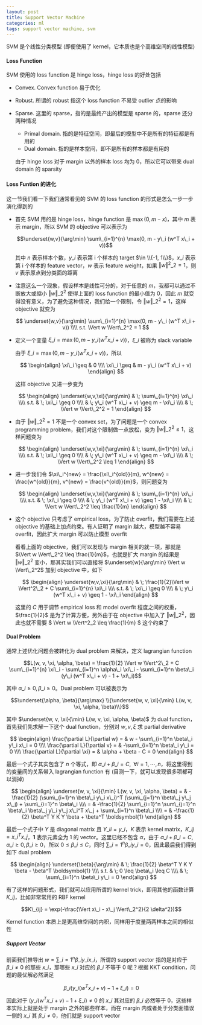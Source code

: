 ```yaml
---
layout: post
title: Support Vector Machine
categories: ml
tags: support vector machine, svm
---
```


SVM 是个线性分类模型 (即便使用了 kernel，它本质也是个高维空间的线性模型)

#### Loss Function

SVM 使用的 loss function 是 hinge loss，hinge loss 的好处包括

* Convex. Convex function 易于优化

* Robust. 所谓的 robust 指这个 loss function 不易受 outlier 点的影响

* Sparse. 这里的 sparse，指的是最终产出的模型是 sparse 的，sparse 还分两种情况

    * Primal domain. 指的是特征空间，即最后的模型中不是所有的特征都是有用的
    * Dual domain. 指的是样本空间，即不是所有的样本都是有用的

    由于 hinge loss 对于 margin 以外的样本 loss 均为 0，所以它可以带来 dual domain 的 sparsity

#### Loss Funtion 的进化

这一节我们看一下我们通常看见的 SVM 的 loss function 的形式是怎么一步一步演化得到的

* 首先 SVM 用的是 hinge loss，hinge function 是 $\max(0, m - x)$，其中 $m$ 表示 margin，所以 SVM 的 objective 可以表示为

    $$\underset{w,v}{\arg\min} \sum\_{i=1}^{n} \max(0, m - y\_i (w^T x\_i + v))$$

    其中 $n$ 表示样本个数，$y\_i$ 表示第 i 个样本的 target $\in \\{-1, 1\\}$，$x\_i$ 表示第 i 个样本的 feature vector，$w$ 表示 feature weight，如果 $\Vert w \Vert^2\_2 = 1$，则 $v$ 表示原点到分类面的距离

* 注意这么一个现象，假设样本是线性可分的，对于任意的 $m$，我都可以通过不断放大或缩小 $\Vert w \Vert\_2^2$ 使得上面的 loss function 的最小值为 0，因此 $m$ 就变得没有意义，为了避免这种情况，我们给一个限制，令 $\Vert w \Vert\_2^2 = 1$，这样 objective 就变为

    $$
    \underset{w,v}{\arg\min} \sum\_{i=1}^{n} \max(0, m - y\_i (w^T x\_i + v)) \\\\
    s.t. \Vert w \Vert\_2^2 = 1
    $$

* 定义一个变量 $\xi\_i = \max(0, m - y\_i (w^T x\_i + v))$，$\xi\_i$ 被称为 slack variable

    由于 $\xi\_i = \max(0, m - y\_i (w^T x\_i + v))$，所以

    $$
    \begin{align}
    \xi\_i \geq & 0 \\\\
    \xi\_i \geq & m - y\_i (w^T x\_i + v)
    \end{align}
    $$

    这样 objective 又进一步变为

    $$
    \begin{align}
    \underset{w,v,\xi}{\arg\min} & \; \sum\_{i=1}^{n} \xi\_i \\\\
    s.t. & \; \xi\_i \geq 0 \\\\
    & \; y\_i (w^T x\_i + v) \geq m - \xi\_i \\\\
    & \; \Vert w \Vert\_2^2 = 1
    \end{align}
    $$

* 由于 $\Vert w \Vert\_2^2 = 1$ 不是一个 convex set，为了问题是一个 convex programming problem，我们对这个限制做一点放松，变为 $\Vert w \Vert\_2^2 \leq 1$，这样问题变为

    $$
    \begin{align}
    \underset{w,v,\xi}{\arg\min} & \; \sum\_{i=1}^{n} \xi\_i \\\\
    s.t. & \; \xi\_i \geq 0 \\\\
    & \; y\_i (w^T x\_i + v) \geq m - \xi\_i \\\\
    & \; \Vert w \Vert\_2^2 \leq 1
    \end{align}
    $$

* 进一步我们令 $\xi\_i^{new} = \frac{\xi\_i^{old}}{m}, w^{new} = \frac{w^{old}}{m}, v^{new} = \frac{v^{old}}{m}$，则问题变为

    $$
    \begin{align}
    \underset{w,v,\xi}{\arg\min} & \; \sum\_{i=1}^{n} \xi\_i \\\\
    s.t. & \; \xi\_i \geq 0 \\\\
    & \; y\_i (w^T x\_i + v) \geq 1 - \xi\_i \\\\
    & \; \Vert w \Vert\_2^2 \leq \frac{1}{m}
    \end{align}
    $$

* 这个 objective 只考虑了 empirical loss，为了防止 overfit，我们需要在上述 objective 的基础上加点约束。有人证明了 margin 越大，模型越不容易 overfit，因此扩大 margin 可以防止模型 overfit

    看看上面的 objective，我们可以发现与 margin 相关的就一项，那就是 $\Vert w \Vert\_2^2 \leq \frac{1}{m}$，也就是扩大 margin 的结果是 $\Vert w \Vert\_2^2$ 变小，那其实我们可以直接将 $\underset{w}{\arg\min} \Vert w \Vert\_2^2$ 加到 objective 中，如下

    $$
    \begin{align}
    \underset{w,v,\xi}{\arg\min} & \; \frac{1}{2}\Vert w \Vert^2\_2 + C \sum\_{i=1}^{n} \xi\_i \\\\
    s.t. & \; \xi\_i \geq 0 \\\\
    & \; y\_i (w^T x\_i + v) \geq 1 - \xi\_i
    \end{align}
    $$

    这里的 $C$ 用于调节 empirical loss 和 model overfit 程度之间的权重，$\frac{1}{2}$ 是为了计算方便，另外由于在 objective 中加入了 $\Vert w \Vert\_2^2$，因此也就不需要
    $ \Vert w \Vert^2\_2 \leq \frac{1}{m} $ 这个约束了

#### Dual Problem

通常上述优化问题会被转化为 dual problem 来解决，定义 lagrangian function

$$L(w, v, \xi, \alpha, \beta) = \frac{1}{2} \Vert w \Vert^2\_2 + C \sum\_{i=1}^{n} \xi\_i - \sum\_{i=1}^n \alpha\_i \xi\_i - \sum\_{i=1}^n \beta\_i (y\_i (w^T x\_i + v) - 1 + \xi\_i)$$

其中 $\alpha\_i \geq 0, \beta\_i \geq 0$。Dual problem 可以被表示为

$$\underset{\alpha, \beta}{\arg\max} \\{\underset{w, v, \xi}{\min} L(w, v, \xi, \alpha, \beta)\\}$$

其中 $\underset{w, v, \xi}{\min} L(w, v, \xi, \alpha, \beta)$ 为 dual function，首先我们先求解一下这个 dual function，分别对 $w, v, \xi$ 求 partial derivative

$$
\begin{align}
\frac{\partial L}{\partial w} = & w - \sum\_{i=1}^n \beta\_i y\_i x\_i = 0 \\\\
\frac{\partial L}{\partial v} = & -\sum\_{i=1}^n \beta\_i y\_i = 0 \\\\
\frac{\partial L}{\partial \xi} = & \alpha + \beta - C = 0
\end{align}
$$

最后一个式子其实包含了 $n$ 个等式，即 $\alpha\_i + \beta\_i = C, \;\; \forall i = 1, \cdots, n$，将这里得到的变量间的关系带入 lagrangian function 有 (目测一下，就可以发现很多项都可以消掉)

$$
\begin{align}
\underset{w, v, \xi}{\min} L(w, v, \xi, \alpha, \beta) = & -\frac{1}{2} (\sum\_{i=1}^n \beta\_i y\_i x\_i)^T (\sum\_{j=1}^n \beta\_j y\_j x\_j) + \sum\_{i=1}^n \beta\_i \\\\
= & -\frac{1}{2} \sum\_{i=1}^n \sum\_{j=1}^n \beta\_i \beta\_j y\_i y\_j x\_i^T x\_j + \sum\_{i=1}^n \beta\_i \\\\
= & -\frac{1}{2} \beta^T Y K Y \beta + \beta^T \boldsymbol{1}
\end{align}
$$

最后一个式子中 $Y$ 是 diagonal matrix 且 $Y\_{ii} = y\_i$，$K$ 表示 kernel matrix，$K\_{ij} = x\_i^T x\_j$，$\boldsymbol{1}$ 表示元素全为 1 的 vector。这里已经不包含 $\alpha$，由于 $\alpha\_i + \beta\_i = C, \alpha\_i \geq 0, \beta\_i \geq 0$，所以 $0 \leq \beta\_i \leq C$，同时 $\sum\_{i=1}^n \beta\_i y\_i = 0$，因此最后我们得到如下 dual problem

$$
\begin{align}
\underset{\beta}{\arg\min} & \; \frac{1}{2} \beta^T Y K Y \beta - \beta^T \boldsymbol{1} \\\\
s.t. & \; 0 \leq \beta\_i \leq C \\\\
& \; \sum\_{i=1}^n \beta\_i y\_i = 0
\end{align}
$$

有了这样的问题形式，我们就可以应用所谓的 kernel trick，即用其他的函数计算 $K\_{ij}$，比如非常常用的 RBF kernel

$$K\_{ij} = \exp(-\frac{\Vert x\_i - x\_j \Vert\_2^2}{2 \delta^2})$$

Kernel function 本质上是更高维空间的内积，同样用于度量两两样本之间的相似性

##### Support Vector

前面我们推导出 $w = \sum\_{i=1}^n \beta\_i y\_i x\_i$，所谓的 support vector 指的是对应于 $\beta\_i \neq 0$ 的那些 $x\_i$，那哪些 $x\_i$ 对应的 $\beta\_i$ 不等于 0 呢？根据 KKT condition，问题的最优解必然满足

$$\beta\_i (y\_i (w^T x\_i + v) - 1 + \xi\_i) = 0$$

因此对于 $(y\_i (w^T x\_i + v) - 1 + \xi\_i) \neq 0$ 的 $x\_i$ 其对应的 $\beta\_i$ 必然等于 0，这些样本实际上就是处于 margin 之外的那些样本，而在 margin 内或者处于分类面错误一侧的 $x\_i$ 其 $\beta\_i \neq 0$，他们就是 support vector
